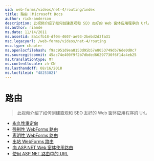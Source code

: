 ```yaml
---
uid: web-forms/videos/net-4/routing/index
title: 路由 |Microsoft Docs
author: rick-anderson
description: 此视频介绍了如何创建直观和 SEO 友好的 Web 窗体应用程序的 Url。
ms.author: riande
ms.date: 11/14/2011
ms.assetid: 8a1cfb18-df04-4607-ae93-2bebd2d3fa31
msc.legacyurl: /web-forms/videos/net-4/routing
msc.type: chapter
ms.openlocfilehash: f9ac951d9ea8153d95b57e8053749db76de0d0c7
ms.sourcegitcommit: 45ac74e400f9f2b7dbded66297730f6f14a4eb25
ms.translationtype: MT
ms.contentlocale: zh-CN
ms.lasthandoff: 08/16/2018
ms.locfileid: "48253021"
---
```

<a name="routing"></a>路由
====================
> 此视频介绍了如何创建直观和 SEO 友好的 Web 窗体应用程序的 Url。


- [永久性重定向](aspnet-4-quick-hit-permanent-redirect.md)
- [强制性 WebForms 路由](aspnet-4-quick-hit-imperative-webforms-routing.md)
- [声明性 WebForms 路由](aspnet-4-quick-hit-declarative-webforms-routing.md)
- [出站 WebForms 路由](aspnet-4-quick-hit-outbound-webforms-routing.md)
- [向 ASP.NET Web 窗体使用路由](how-do-i-use-routing-with-aspnet-web-forms.md)
- [使用 ASP.NET 路由中的 URL](how-do-i-work-with-urls-in-aspnet-routing.md)
